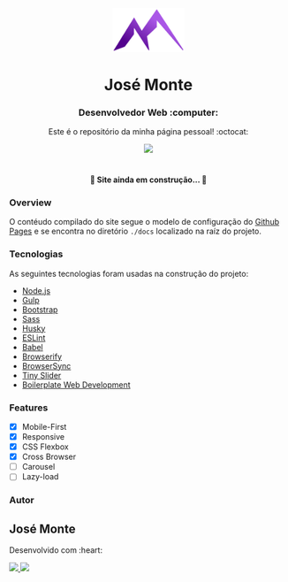 <p align="center">
  <img src="src/assets/images/misc/logo.png" height="80" width="130" alt="Unform" />
</p>

<h1 align="center">José Monte</h1>

<h3 align="center">Desenvolvedor Web :computer:</h3>
<p align="center">Este é o repositório da minha página pessoal! :octocat:</p>

<div align="center">
    <img src="https://img.shields.io/static/v1?label=npm&message=v6.13.7&color=9e58f9&style=for-the-badge&logo=npm"/>
    <space></space>
</div>

<br>

<h4 align="center"> 
	🚧 Site ainda em construção...  🚧
</h4>

### Overview

O contéudo compilado do site segue o modelo de configuração do [Github Pages](https://docs.github.com/pt/free-pro-team@latest/github/working-with-github-pages/configuring-a-publishing-source-for-your-github-pages-site#escolher-uma-fonte-de-publica%C3%A7%C3%A3o) e se encontra no diretório `./docs` localizado na raíz do projeto.

### Tecnologias
As seguintes tecnologias foram usadas na construção do projeto:

- [Node.js](https://nodejs.org/en/)
- [Gulp](https://gulpjs.com/)
- [Bootstrap](https://getbootstrap.com/)
- [Sass](https://sass-lang.com/)
- [Husky](https://typicode.github.io/husky/)
- [ESLint](https://eslint.org/)
- [Babel](https://babeljs.io/)
- [Browserify](http://browserify.org/)
- [BrowserSync](https://www.browsersync.io/)
- [Tiny Slider](https://ganlanyuan.github.io/tiny-slider/)
- [Boilerplate Web Development](https://github.com/jmontejr/boilerplate-web-development)

### Features

- [x] Mobile-First
- [x] Responsive
- [x] CSS Flexbox
- [x] Cross Browser
- [ ] Carousel
- [ ] Lazy-load

### Autor

<h2>José Monte</h2>
<p>Desenvolvido com :heart:</p>
<div>
    <a href="https://www.linkedin.com/in/jmontejr">
        <img src="https://img.shields.io/static/v1?label=linkedin&message=jmontejr&color=9e58f9&style=for-the-badge&logo=linkedin"/>
    </a>
    <space></space>
    <a href="https://codepen.io/jmontejr">
        <img src="https://img.shields.io/static/v1?label=codepen&message=jmontejr&color=9e58f9&style=for-the-badge&logo=codepen"/>
    </a>
</div>

